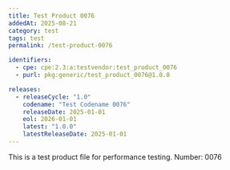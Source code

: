 ```yaml
---
title: Test Product 0076
addedAt: 2025-08-21
category: test
tags: test
permalink: /test-product-0076

identifiers:
  - cpe: cpe:2.3:a:testvendor:test_product_0076
  - purl: pkg:generic/test_product_0076@1.0.0

releases:
  - releaseCycle: "1.0"
    codename: "Test Codename 0076"
    releaseDate: 2025-01-01
    eol: 2026-01-01
    latest: "1.0.0"
    latestReleaseDate: 2025-01-01
---
```


This is a test product file for performance testing. Number: 0076

